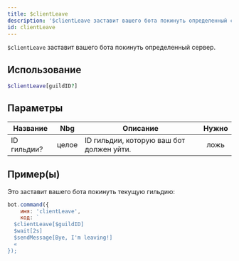 ```yaml
---
title: $clientLeave
description: '$clientLeave заставит вашего бота покинуть определенный сервер.'
id: clientLeave
---
```


`$clientLeave` заставит вашего бота покинуть определенный сервер.

## Использование

```php
$clientLeave[guildID?]
```

## Параметры

| Название    | Nbg   | Описание                                 | Нужно |
| ----------- | ----- | ---------------------------------------- |:-----:|
| ID гильдии? | целое | ID гильдии, которую ваш бот должен уйти. | ложь  |

## Пример(ы)

Это заставит вашего бота покинуть текущую гильдию:

```javascript
bot.command({
    имя: 'clientLeave',
    код: `
  $clientLeave[$guildID]
  $wait[2s]
  $sendMessage[Bye, I'm leaving!]
  «
});
```
